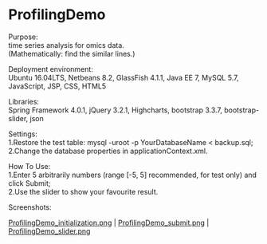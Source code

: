 # ProfilingDemo
Purpose: </br>
time series analysis for omics data.</br>
(Mathematically: find the similar lines.)</br>

Deployment environment:</br>
Ubuntu 16.04LTS, Netbeans 8.2, GlassFish 4.1.1, Java EE 7, MySQL 5.7, JavaScript, JSP, CSS, HTML5</br>

Libraries:</br>
Spring Framework 4.0.1, jQuery 3.2.1, Highcharts, bootstrap 3.3.7, bootstrap-slider, json</br>

Settings:</br>
1.Restore the test table: mysql -uroot -p YourDatabaseName < backup.sql;</br>
2.Change the database properties in applicationContext.xml.</br>

How To Use:</br>
1.Enter 5 arbitrarily numbers (range [-5, 5] recommended, for test only) and click Submit;</br>
2.Use the slider to show your favourite result. </b>

Screenshots:</b>

[ProfilingDemo_initialization.png](http://xlin.me/ProfilingDemo/ProfilingDemo_initialization.png) |
[ProfilingDemo_submit.png](http://xlin.me/ProfilingDemo/ProfilingDemo_submit.png) | 
[ProfilingDemo_slider.png](http://xlin.me/ProfilingDemo/ProfilingDemo_slider.png) 
